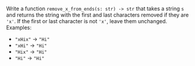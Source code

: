 Write a function `remove_x_from_ends(s: str) -> str` that takes a string `s` and returns the string with the first and last characters removed if they are `'x'`. If the first or last character is not `'x'`, leave them unchanged.
Examples:
- `"xHix"` → `"Hi"`
- `"xHi"` → `"Hi"`
- `"Hix"` → `"Hi"`
- `"Hi"` → `"Hi"`